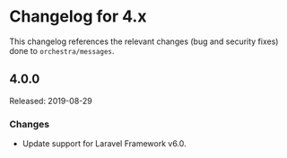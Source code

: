 # Changelog for 4.x

This changelog references the relevant changes (bug and security fixes) done to `orchestra/messages`.

## 4.0.0

Released: 2019-08-29

### Changes

* Update support for Laravel Framework v6.0.
